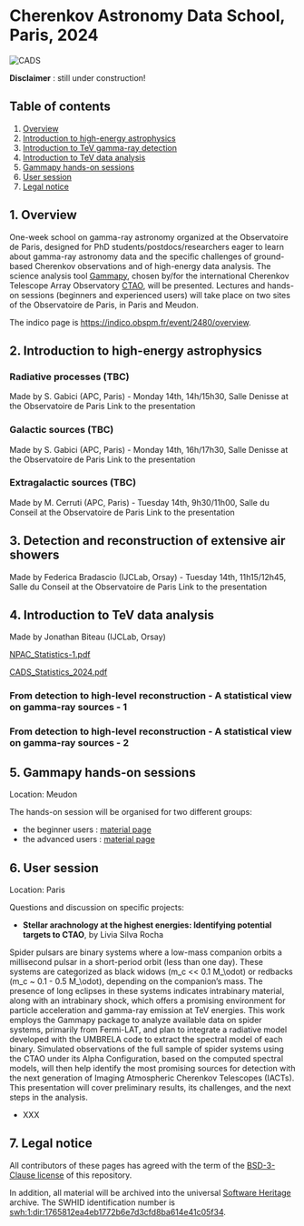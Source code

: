# Cherenkov Astronomy Data School, Paris, 2024

![CADS](Banner_CADS.png)

**Disclaimer** : still under construction!

## Table of contents
1. [Overview](#scope)
2. [Introduction to high-energy astrophysics](#HEA)
3. [Introduction to TeV gamma-ray detection](#HEO)
4. [Introduction to TeV data analysis](#tev-data)
5. [Gammapy hands-on sessions](#hands-on)
6. [User session](#user)
7. [Legal notice](#notice)

<a name="scope"></a>
## 1. Overview
One-week school on gamma-ray astronomy organized at the Observatoire de Paris, designed for PhD 
students/postdocs/researchers eager to learn about gamma-ray astronomy data and the specific challenges of ground-based
Cherenkov observations and of high-energy data analysis. The science analysis tool [Gammapy](https://gammapy.org/), 
chosen by/for the international Cherenkov Telescope Array Observatory [CTAO](https://www.ctao.org/), will be presented. 
Lectures and hands-on sessions (beginners and experienced users) will take place on two sites of the Observatoire de 
Paris, in Paris and Meudon.

The indico page is https://indico.obspm.fr/event/2480/overview.

<a name="HEA"></a>
## 2. Introduction to high-energy astrophysics

### Radiative processes (TBC)
Made by S. Gabici (APC, Paris) - Monday 14th, 14h/15h30, Salle Denisse at the Observatoire de Paris
Link to the presentation

### Galactic sources (TBC)
Made by S. Gabici (APC, Paris) - Monday 14th, 16h/17h30, Salle Denisse at the Observatoire de Paris
Link to the presentation

### Extragalactic sources (TBC)
Made by M. Cerruti (APC, Paris) - Tuesday 14th, 9h30/11h00, Salle du Conseil at the Observatoire de Paris
Link to the presentation


<a name="HEO"></a>
## 3. Detection and reconstruction of extensive air showers
Made by Federica Bradascio (IJCLab, Orsay) - Tuesday 14th, 11h15/12h45, Salle du Conseil at the Observatoire de Paris
Link to the presentation

<a name="tev-data"></a>
## 4. Introduction to TeV data analysis
Made by Jonathan Biteau (IJCLab, Orsay)

[NPAC_Statistics-1.pdf](https://github.com/user-attachments/files/17377930/NPAC_Statistics-1.pdf)

[CADS_Statistics_2024.pdf](https://github.com/user-attachments/files/17377941/CADS_Statistics_2024.pdf)

### From detection to high-level reconstruction - A statistical view on gamma-ray sources - 1

### From detection to high-level reconstruction - A statistical view on gamma-ray sources - 2

<a name="hands-on"></a>
## 5. Gammapy hands-on sessions
Location: Meudon

The hands-on session will be organised for two different groups:
- the beginner users : [material page](Beginners_handson/README.md)
- the advanced users : [material page](Advanced_handson/README.md)

<a name="user"></a>
## 6. User session
Location: Paris

Questions and discussion on specific projects:
- **Stellar arachnology at the highest energies: Identifying potential targets to CTAO**, by Livia Silva Rocha

Spider pulsars are binary systems where a low-mass companion orbits a millisecond pulsar in a short-period orbit (less 
than one day). These systems are categorized as black widows (m_c << 0.1 M_\odot) or redbacks  (m_c ~ 0.1 - 0.5 M_\odot),
depending on the companion’s mass. The presence of long eclipses in these systems indicates intrabinary material, along 
with an intrabinary shock, which offers a promising environment for particle acceleration and gamma-ray emission at TeV 
energies. This work employs the Gammapy package to analyze available data on spider systems, primarily from Fermi-LAT, 
and plan to integrate a radiative model developed with the UMBRELA code to extract the spectral model of each binary. 
Simulated observations of the full sample of spider systems using the CTAO under its Alpha Configuration, based on the 
computed spectral models, will then help identify the most promising sources for detection with the next generation of 
Imaging Atmospheric Cherenkov Telescopes (IACTs). This presentation will cover preliminary results, its challenges, and 
the next steps in the analysis.

- XXX

<a name="notice"></a>
## 7. Legal notice
All contributors of these pages has agreed with the term of the [BSD-3-Clause license](./LICENSE) of this repository.

In addition, all material will be archived into the universal [Software Heritage](https://www.softwareheritage.org/) 
archive. The SWHID identification number is 
[swh:1:dir:1765812ea4eb1772b6e7d3cfd8ba614e41c05f34](https://archive.softwareheritage.org/swh:1:dir:1765812ea4eb1772b6e7d3cfd8ba614e41c05f34;origin=https://github.com/bkhelifi/CADS_2024;visit=swh:1:snp:7777427b11073033caf0c0a513e00efbf9ed6b26;anchor=swh:1:rev:012705bd0e8d7eb5dcb796ccaa6dc4e498fa0928).


